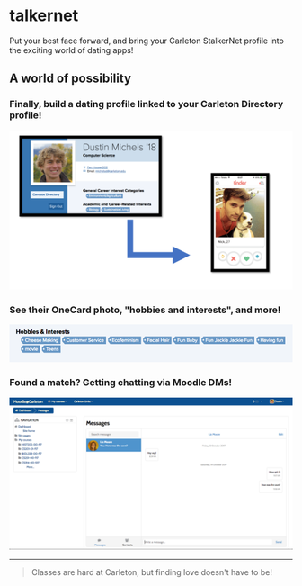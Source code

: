 # talkernet
Put your best face forward, and bring your Carleton StalkerNet profile into the exciting world of dating apps!

## A world of possibility

### Finally, build a dating profile linked to your Carleton Directory profile!

![demo](images/demo.png)

### See their OneCard photo, "hobbies and interests", and more!

![hobbies](images/hobbies.png)

### Found a match? Getting chatting via Moodle DMs!

![moodle](images/moodle.png)

---
> Classes are hard at Carleton, but finding love doesn't have to be!
